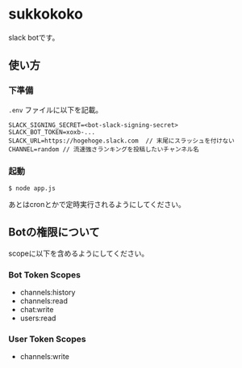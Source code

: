 # sukkokoko

slack botです。

## 使い方

### 下準備

`.env` ファイルに以下を記載。
```
SLACK_SIGNING_SECRET=<bot-slack-signing-secret>
SLACK_BOT_TOKEN=xoxb-...
SLACK_URL=https://hogehoge.slack.com  // 末尾にスラッシュを付けない
CHANNEL=random // 流速強さランキングを投稿したいチャンネル名
```

### 起動

```shell
$ node app.js
```

あとはcronとかで定時実行されるようにしてください。

## Botの権限について

scopeに以下を含めるようにしてください。

### Bot Token Scopes

- channels:history
- channels:read
- chat:write
- users:read

### User Token Scopes

- channels:write